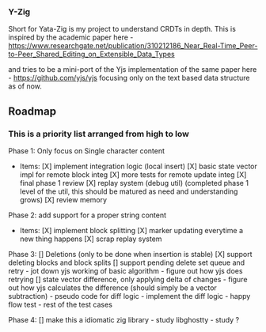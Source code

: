 ### Y-Zig

Short for Yata-Zig is my project to understand CRDTs in depth.
This is inspired by the academic paper here - https://www.researchgate.net/publication/310212186_Near_Real-Time_Peer-to-Peer_Shared_Editing_on_Extensible_Data_Types

and tries to be a mini-port of the Yjs implementation of the same paper here -
https://github.com/yjs/yjs
focusing only on the text based data structure as of now.

## Roadmap

### This is a priority list arranged from high to low
Phase 1: Only focus on Single character content
- Items:
  [X] implement integration logic (local insert)
  [X] basic state vector impl for remote block integ
  [X] more tests for remote update integ
  [X] final phase 1 review
  [X] replay system (debug util) (completed phase 1 level of the util, this should be matured as need and understanding grows)
  [X] review memory

Phase 2: add support for a proper string content
- Items:
  [X] implement block splitting
  [X] marker updating everytime a new thing happens
  [X] scrap replay system

Phase 3:
  [] Deletions (only to be done when insertion is stable)
    [X] support deleting blocks and block splits
    [] support pending delete set queue and retry
        - jot down yjs working of basic algorithm
        - figure out how yjs does retrying
  [] state vector difference, only applying delta of changes
    - figure out how yjs calculates the difference (should simply be a vector subtraction) 
    - pseudo code for diff logic
    - implement the diff logic
    - happy flow test
    - rest of the test cases

Phase 4:
  [] make this a idiomatic zig library
      - study libghostty
      - study ?
